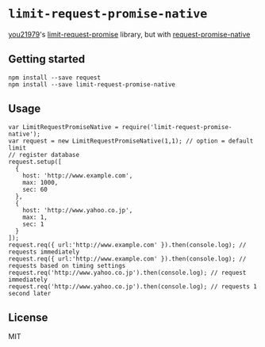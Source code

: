 `limit-request-promise-native`
=============================
[you21979](https://github.com/you21979)'s [limit-request-promise](https://github.com/you21979/node-limit-request-promise) library, but with [request-promise-native](https://github.com/request/request-promise-native)

Getting started
---------------

```
npm install --save request
npm install --save limit-request-promise-native
```

Usage
-----

```
var LimitRequestPromiseNative = require('limit-request-promise-native');
var request = new LimitRequestPromiseNative(1,1); // option = default limit
// register database
request.setup([
  {
    host: 'http://www.example.com',
    max: 1000,
    sec: 60
  },
  {
    host: 'http://www.yahoo.co.jp',
    max: 1,
    sec: 1
  }
]);
request.req({ url:'http://www.example.com' }).then(console.log); // requests immediately 
request.req({ url:'http://www.example.com' }).then(console.log); // requests based on timing settings
request.req('http://www.yahoo.co.jp').then(console.log); // request immediately
request.req('http://www.yahoo.co.jp').then(console.log); // requests 1 second later
```

License
-------
MIT
